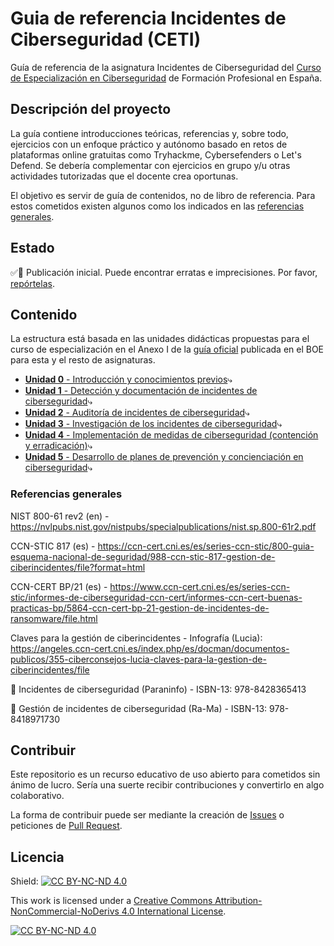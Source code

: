 # Guia de referencia Incidentes de Ciberseguridad (CETI)

Guía de referencia de la asignatura Incidentes de Ciberseguridad del [Curso de Especialización en Ciberseguridad](https://todofp.es/que-estudiar/familias-profesionales/informatica-comunicaciones/ce-ciberseguridad-entornos-tecnologias-informacion.html) de Formación Profesional en España.

## Descripción del proyecto

La guía contiene introducciones teóricas, referencias y, sobre todo, ejercicios con un enfoque práctico y autónomo basado en retos de plataformas online gratuitas como Tryhackme, Cybersefenders o Let's Defend. Se debería complementar con ejercicios en grupo y/u otras actividades tutorizadas que el docente crea oportunas.

El objetivo es servir de guía de contenidos, no de libro de referencia. Para estos cometidos existen algunos como los indicados en las [referencias generales](#referencias-generales).

## Estado

✅🔬 Publicación inicial. Puede encontrar erratas e imprecisiones. Por favor, [repórtelas](https://github.com/mor88888888/ceti-ics/issues).

## Contenido

La estructura está basada en las unidades didácticas propuestas para el curso de especialización en el Anexo I de la [guía oficial](https://www.boe.es/eli/es/rd/2020/04/07/479) publicada en el BOE para esta y el resto de asignaturas.

- [**Unidad 0** - Introducción y conocimientos previos](/U0%20-%20Introduccion)⤷
- [**Unidad 1** - Detección y documentación de incidentes de ciberseguridad](/U1%20-%20Deteccion)⤷
- [**Unidad 2** - Auditoría de incidentes de ciberseguridad](/U2%20-%20Auditoria)⤷
- [**Unidad 3** - Investigación de los incidentes de ciberseguridad](/U3%20-%20Investigacion)⤷
- [**Unidad 4** - Implementación de medidas de ciberseguridad (contención y erradicación)](/U4%20-%20Medidas)⤷
- [**Unidad 5** - Desarrollo de planes de prevención y concienciación en ciberseguridad](/U5%20-%20Concienciacion)⤷

### Referencias generales

NIST 800-61 rev2 (en) - https://nvlpubs.nist.gov/nistpubs/specialpublications/nist.sp.800-61r2.pdf

CCN-STIC 817 (es) - https://ccn-cert.cni.es/es/series-ccn-stic/800-guia-esquema-nacional-de-seguridad/988-ccn-stic-817-gestion-de-ciberincidentes/file?format=html

CCN-CERT BP/21 (es) - https://www.ccn-cert.cni.es/es/series-ccn-stic/informes-de-ciberseguridad-ccn-cert/informes-ccn-cert-buenas-practicas-bp/5864-ccn-cert-bp-21-gestion-de-incidentes-de-ransomware/file.html

Claves para la gestión de ciberincidentes - Infografía (Lucia): https://angeles.ccn-cert.cni.es/index.php/es/docman/documentos-publicos/355-ciberconsejos-lucia-claves-para-la-gestion-de-ciberincidentes/file

📖 Incidentes de ciberseguridad (Paraninfo) - ISBN-13: 978-8428365413

📖 Gestión de incidentes de ciberseguridad (Ra-Ma) - ISBN-13: 978-8418971730

## Contribuir

Este repositorio es un recurso educativo de uso abierto para cometidos sin ánimo de lucro. Sería una suerte recibir contribuciones y convertirlo en algo colaborativo.

La forma de contribuir puede ser mediante la creación de [Issues](https://github.com/mor88888888/ceti-ics/issues) o peticiones de [Pull Request](https://github.com/mor88888888/ceti-ics/pulls).

## Licencia

Shield: [![CC BY-NC-ND 4.0][cc-by-nc-nd-shield]][cc-by-nc-nd]

This work is licensed under a
[Creative Commons Attribution-NonCommercial-NoDerivs 4.0 International License][cc-by-nc-nd].

[![CC BY-NC-ND 4.0][cc-by-nc-nd-image]][cc-by-nc-nd]

[cc-by-nc-nd]: http://creativecommons.org/licenses/by-nc-nd/4.0/
[cc-by-nc-nd-image]: https://licensebuttons.net/l/by-nc-nd/4.0/88x31.png
[cc-by-nc-nd-shield]: https://img.shields.io/badge/License-CC%20BY--NC--ND%204.0-lightgrey.svg
